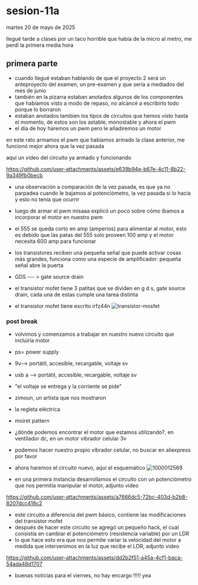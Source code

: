 # sesion-11a

martes 20 de mayo de 2025

llegué tarde a clases por un taco horrible que había de la micro al metro, me perdí la primera media hora

## primera parte

- cuando llegué estaban hablando de que el proyecto 2 será un anteproyecto del examen, un pre-examen y que sería a mediados del mes de junio
- también en la pizarra estaban anotados algunos de los componentes que habíamos visto a modo de repaso, no alcancé a escribirlo todo porque lo borraron
- estaban anotados tambien los tipos de circuitos que hemos visto hasta el momento, de estos son los astable, monostable y ahora el pwm
- el día de hoy haremos un pwm pero le añadiremos un motor

en este rato armamos el pwm que habíamos armado la clase anterior, me funcionó mejor ahora que la vez pasada

aquí un video del circuito ya armado y funcionando

<https://github.com/user-attachments/assets/e639b94e-b67e-4c11-8b22-9a349fb0becb>

- una observación a comparación de la vez pasada, es que ya no parpadea cuando le bajamos al potenciómetro, la vez pasada si lo hacía y esto no tenía que ocurrir

- luego de armar el pwm misaaa explicó un poco sobre cómo íbamos a incorporar el motor en nuestro pwm
- el 555 se queda corto en amp (amperios) para alimentar al motor, esto es debido que las patas del 555 solo proveen 100 amp y el motor necesita 600 amp para funcionar
- los transistores reciben una pequeña señal que puede activar cosas más grandes, funciona como una especie de amplificador: pequeña señal abre la puerta
- GDS --- > gate source drain
- el transistor mofet tiene 3 patitas que se dividen en g d s, gate source drain, cada una de estas cumple una tarea distinta
- el transistor mofet tiene escrito irfz44n
![transistor-mosfet](https://github.com/user-attachments/assets/0958840f-8768-4568-9c6c-0420ec536cb2)

### post break

- volvimos y comenzamos a trabajar en nuestro nuevo circuito que incluiría motor
- ps= power supply
- 9v--> portátil, accesible, recargable, voltaje sv
- usb a --> portátil, accesible, recargable, voltaje sv
- "el voltaje se entrega y la corriente se pide"
- zimoun, un artista que nos mostraron
- la regleta eléctrica
- moiret pattern
- ¿dónde podemos encontrar el motor que estamos utilizando?, en ventilador dc, en un motor vibrador celular 3v
- podemos hacer nuestro propio vibrador celular, no buscar en aliexpress por favor
- ahora haremos el circuito nuevo, aquí el esquemático
![1000012569](https://github.com/user-attachments/assets/921f1c4e-63ac-40e3-b5cd-38f495de6b37)

- en una primera instancia desarrollamos el circuito con un potenciómetro que nos permitía manipular el motor, adjunto video

<https://github.com/user-attachments/assets/a7666dc5-72bc-403d-b2b8-8207dcc418c2>

- este circuito a diferencia del pwm básico, contiene las modificaciones del transistor mofet
- después de hacer este circuito se agregó un pequeño hack, el cual consistía en cambiar el potenciómetro (resistencia variable) por un LDR
- lo que hace esto era que nos permite variar la velocidad del motor a medida que intervenimos en la luz que recibe el LDR, adjunto video

<https://github.com/user-attachments/assets/dd2b2f51-a45a-4cf1-baca-54ada48d1707>

- buenas noticias para el viernes, no hay encargo !!!!! yea
